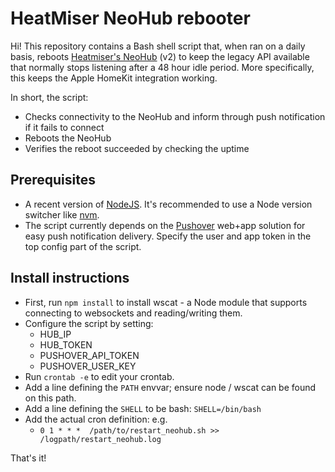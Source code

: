 # HeatMiser NeoHub rebooter

Hi! This repository contains a Bash shell script that, when ran on a daily basis, reboots [Heatmiser's NeoHub](https://www.heatmiser.com/en/neohub-smart-control/) (v2) to keep the legacy API available that normally stops listening after a 48 hour idle period. More specifically, this keeps the Apple HomeKit integration working.

In short, the script:

- Checks connectivity to the NeoHub and inform through push notification if it fails to connect
- Reboots the NeoHub
- Verifies the reboot succeeded by checking the uptime

## Prerequisites

- A recent version of [NodeJS](https://nodejs.org). It's recommended to use a Node version switcher like [nvm](https://github.com/nvm-sh/nvm).
- The script currently depends on the [Pushover](http://pushover.net) web+app solution for easy push notification delivery. Specify the user and app token in the top config part of the script.

## Install instructions

- First, run `npm install` to install wscat - a Node module that supports connecting to websockets and reading/writing them.
- Configure the script by setting:
	- HUB_IP
	- HUB_TOKEN
	- PUSHOVER_API_TOKEN
	- PUSHOVER_USER_KEY
- Run `crontab -e` to edit your crontab.
- Add a line defining the `PATH` envvar; ensure node / wscat can be found on this path.
- Add a line defining the `SHELL` to be bash: `SHELL=/bin/bash`
- Add the actual cron definition: e.g.
	- `0 1 * * *  /path/to/restart_neohub.sh >> /logpath/restart_neohub.log`

That's it!
